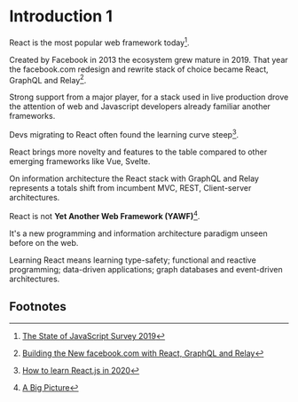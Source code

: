 # Introduction 1

React is the most popular web framework today[^1].  

Created by Facebook in 2013 the ecosystem grew mature in 2019. That year the facebook.com redesign and rewrite stack of choice became React, GraphQL and Relay[^2].

Strong support from a major player, for a stack used in live production drove the attention of web and Javascript developers already familiar another frameworks.

Devs migrating to React often found the learning curve steep[^3]. 

React brings more novelty and features to the table compared to other emerging frameworks like Vue, Svelte. 

On information architecture the React stack with GraphQL and Relay represents a totals shift from incumbent MVC, REST, Client-server architectures.  

React is not **Yet Another Web Framework (YAWF)**[^4]. 

It's a new programming and information architecture paradigm unseen before on the web.

Learning React means learning type-safety; functional and reactive programming; data-driven applications; graph databases and event-driven architectures.

## Footnotes
[^1]: [The State of JavaScript Survey 2019](https://2019.stateofjs.com/front-end-frameworks/)
[^2]: [Building the New facebook.com with React, GraphQL and Relay](https://developers.facebook.com/videos/2019/building-the-new-facebookcom-with-react-graphql-and-relay/)
[^3]: [How to learn React.js in 2020](https://www.robinwieruch.de/learn-react-js)
[^4]: [A Big Picture](http://metamn.io/react/a-big-picture/)

